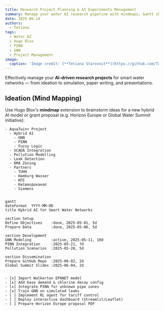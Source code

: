 ```yaml
---
title: Research Project Planning & AI Experiments Management
summary: Manage your water AI research pipeline with mindmaps, Gantt charts, and scientific todo-lists.
date: 2025-06-14
authors:
  - Tetiana
tags:
  - Water AI
  - Hugo Blox
  - PINN
  - GNN
  - Project Management
image:
  caption: 'Image credit: [**Tetiana Starovoit**](https://github.com/Tania526-sudo)'
---
```


Effectively manage your **AI-driven research projects** for smart water networks — from ideation to simulation, paper writing, and presentations.

## Ideation (Mind Mapping)

Use Hugo Blox's **mindmap** extension to brainstorm ideas for a new hybrid AI model or grant proposal (e.g. Horizon Europe or Global Water Summit initiative):

```markmap {height="250px"}
- AquaTwin+ Project
  - Hybrid AI
    - GNN
    - PINN
    - Fuzzy Logic
  - SCADA Integration
  - Pollution Modelling
  - Leak Detection
  - DMA Zoning
  - Partners
    - TUHH
    - Hamburg Wasser
    - КПІ
    - Київводоканал
    - Siemens


gantt
dateFormat  YYYY-MM-DD
title Hybrid AI for Smart Water Networks

section Setup
Define Objectives    :done, 2025-05-01, 5d
Prepare Data         :done, 2025-05-06, 5d

section Development
GNN Modeling         :active, 2025-05-11, 10d
PINN Integration     :2025-05-21, 7d
Pollution Scenarios  :2025-05-28, 5d

section Dissemination
Prepare GitHub Repo  :2025-06-02, 2d
Global Summit Slides :2025-06-04, 2d


- [x] Import Walkerton EPANET model
- [x] Add base demand & chlorine decay config
- [x] Integrate PINN for unknown pipe zones
- [x] Train GNN on simulated leaks
- [ ] Implement RL agent for tariff control
- [ ] Deploy interactive dashboard (Streamlit/Leaflet)
- [ ] Prepare Horizon Europe proposal PDF

